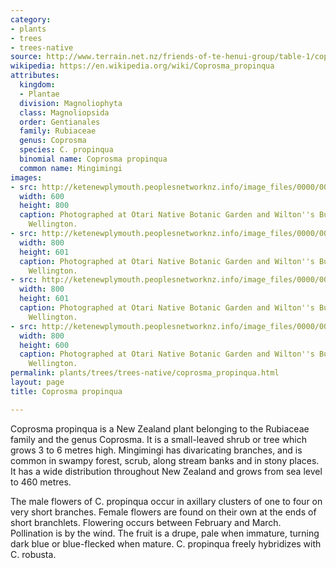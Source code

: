 ```yaml
---
category:
- plants
- trees
- trees-native
source: http://www.terrain.net.nz/friends-of-te-henui-group/table-1/coprosma-mingimingi-coprosma-propinqua.html
wikipedia: https://en.wikipedia.org/wiki/Coprosma_propinqua
attributes:
  kingdom:
  - Plantae
  division: Magnoliophyta
  class: Magnoliopsida
  order: Gentianales
  family: Rubiaceae
  genus: Coprosma
  species: C. propinqua
  binomial name: Coprosma propinqua
  common name: Mingimingi
images:
- src: http://ketenewplymouth.peoplesnetworknz.info/image_files/0000/0002/2229/coprosma_propinqua__Mingimingi-2.JPG
  width: 600
  height: 800
  caption: Photographed at Otari Native Botanic Garden and Wilton''s Bush Reserve.
    Wellington.
- src: http://ketenewplymouth.peoplesnetworknz.info/image_files/0000/0002/2239/coprosma_propinqua__Mingimingi-7.JPG
  width: 800
  height: 601
  caption: Photographed at Otari Native Botanic Garden and Wilton''s Bush Reserve.
    Wellington.
- src: http://ketenewplymouth.peoplesnetworknz.info/image_files/0000/0002/2244/coprosma_propinqua__Mingimingi-8.JPG
  width: 800
  height: 601
  caption: Photographed at Otari Native Botanic Garden and Wilton''s Bush Reserve.
    Wellington.
- src: http://ketenewplymouth.peoplesnetworknz.info/image_files/0000/0002/2234/coprosma_propinqua__Mingimingi-3.JPG
  width: 800
  height: 600
  caption: Photographed at Otari Native Botanic Garden and Wilton''s Bush Reserve.
    Wellington.
permalink: plants/trees/trees-native/coprosma_propinqua.html
layout: page
title: Coprosma propinqua

---
```

Coprosma propinqua is a New Zealand plant belonging to the Rubiaceae family and the genus Coprosma. It is a small-leaved shrub or tree which grows 3 to 6 metres high. Mingimingi has divaricating branches, and is common in swampy forest, scrub, along stream banks and in stony places. It has a wide distribution throughout New Zealand and grows from sea level to 460 metres.

The male flowers of C. propinqua occur in axillary clusters of one to four on very short branches. 
Female flowers are found on their own at the ends of short branchlets. Flowering occurs between February and March. Pollination is by the wind.
The fruit is a drupe, pale when immature, turning dark blue or blue-flecked when mature.
C. propinqua freely hybridizes with C. robusta.
